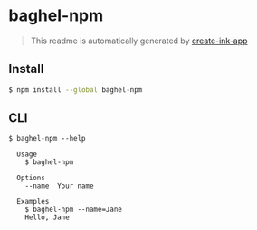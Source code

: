 # baghel-npm

> This readme is automatically generated by [create-ink-app](https://github.com/vadimdemedes/create-ink-app)

## Install

```bash
$ npm install --global baghel-npm
```

## CLI

```
$ baghel-npm --help

  Usage
    $ baghel-npm

  Options
    --name  Your name

  Examples
    $ baghel-npm --name=Jane
    Hello, Jane
```

